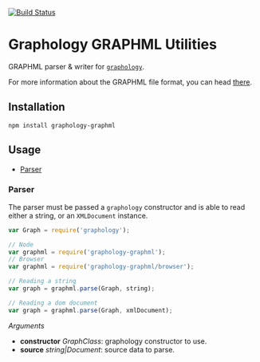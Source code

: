 [![Build Status](https://travis-ci.org/graphology/graphology-graphml.svg)](https://travis-ci.org/graphology/graphology-graphml)

# Graphology GRAPHML Utilities

GRAPHML parser & writer for [`graphology`](https://graphology.github.io).

For more information about the GRAPHML file format, you can head [there](http://graphml.graphdrawing.org/).

## Installation

```
npm install graphology-graphml
```

## Usage

* [Parser](#parser)

### Parser

The parser must be passed a `graphology` constructor and is able to read either a string, or an `XMLDocument` instance.

```js
var Graph = require('graphology');

// Node
var graphml = require('graphology-graphml');
// Browser
var graphml = require('graphology-graphml/browser');

// Reading a string
var graph = graphml.parse(Graph, string);

// Reading a dom document
var graph = graphml.parse(Graph, xmlDocument);
```

*Arguments*

* **constructor** *GraphClass*: graphology constructor to use.
* **source** *string|Document*: source data to parse.
